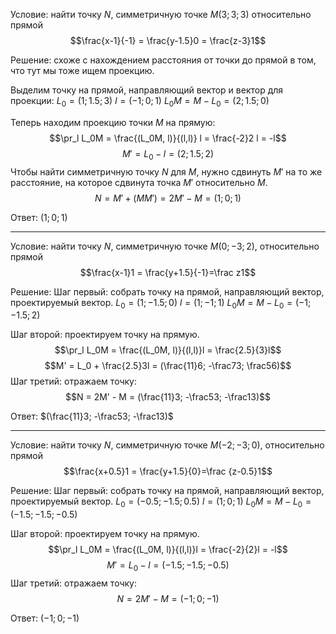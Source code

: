 Условие: найти точку $N$, симметричную точке $M (3;3;3)$ относительно прямой
$$\frac{x-1}{-1} = \frac{y-1.5}0 = \frac{z-3}1$$

Решение: схоже с нахождением расстояния от точки до прямой в том, что тут мы тоже ищем проекцию.

Выделим точку на прямой, направляющий вектор и вектор для проекции:
$L_0 = (1;1.5;3)$
$l = (-1;0;1)$
$L_0M = M - L_0 = (2;1.5;0)$

Теперь находим проекцию точки $M$ на прямую:
$$\pr_l L_0M = \frac{(L_0M, l)}{(l,l)} l = \frac{-2}2 l = -l$$
$$M' = L_0 - l = (2;1.5;2)$$
Чтобы найти симметричную точку $N$ для $M$, нужно сдвинуть $M'$ на то же расстояние, на которое сдвинута точка $M'$ относительно $M$.
$$N = M' + (MM') = 2M' - M = (1;0;1)$$

Ответ: $(1;0;1)$

---
Условие: найти точку $N$, симметричную точке $M(0;-3;2)$, относительно прямой
$$\frac{x-1}1 = \frac{y+1.5}{-1}=\frac z1$$

Решение:
Шаг первый: собрать точку на прямой, направляющий вектор, проектируемый вектор.
$L_0 = (1;-1.5;0)$
$l = (1;-1;1)$
$L_0M = M-L_0 = (-1;-1.5;2)$

Шаг второй: проектируем точку на прямую.
$$\pr_l L_0M = \frac{(L_0M, l)}{(l,l)}l = \frac{2.5}{3}l$$
$$M' = L_0 + \frac{2.5}3l = (\frac{11}6; -\frac73; \frac56)$$
Шаг третий: отражаем точку:
$$N = 2M' - M = (\frac{11}3; -\frac53; -\frac13)$$

Ответ: $(\frac{11}3; -\frac53; -\frac13)$

---
Условие: найти точку $N$, симметричную точке $M(-2;-3;0)$, относительно прямой
$$\frac{x+0.5}1 = \frac{y+1.5}{0}=\frac {z-0.5}1$$

Решение:
Шаг первый: собрать точку на прямой, направляющий вектор, проектируемый вектор.
$L_0 = (-0.5;-1.5;0.5)$
$l = (1;0;1)$
$L_0M = M-L_0 = (-1.5;-1.5;-0.5)$

Шаг второй: проектируем точку на прямую.
$$\pr_l L_0M = \frac{(L_0M, l)}{(l,l)}l = \frac{-2}{2}l = -l$$
$$M' = L_0  -l = (-1.5;-1.5;-0.5)$$
Шаг третий: отражаем точку:
$$N = 2M' - M = (-1;0;-1)$$

Ответ: $(-1;0;-1)$
